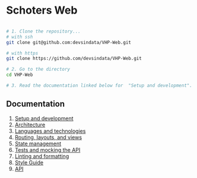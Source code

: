 # Schoters Web

```bash

# 1. Clone the repository...
# with ssh
git clone git@github.com:devsindata/VHP-Web.git

# with https
git clone https://github.com/devsindata/VHP-Web.git

# 2. Go to the directory
cd VHP-Web

# 3. Read the documentation linked below for  "Setup and development".
```

## Documentation

1. [Setup and development](docs/development.md)
1. [Architecture](docs/architecture.md)
1. [Languages and technologies](docs/tech.md)
1. [Routing, layouts, and views](docs/routing.md)
1. [State management](docs/store.md)
1. [Tests and mocking the API](docs/tests.md)
1. [Linting and formatting](docs/linting.md)
1. [Style Guide](docs/style-guide.md)
1. [API](docs/api.md)
